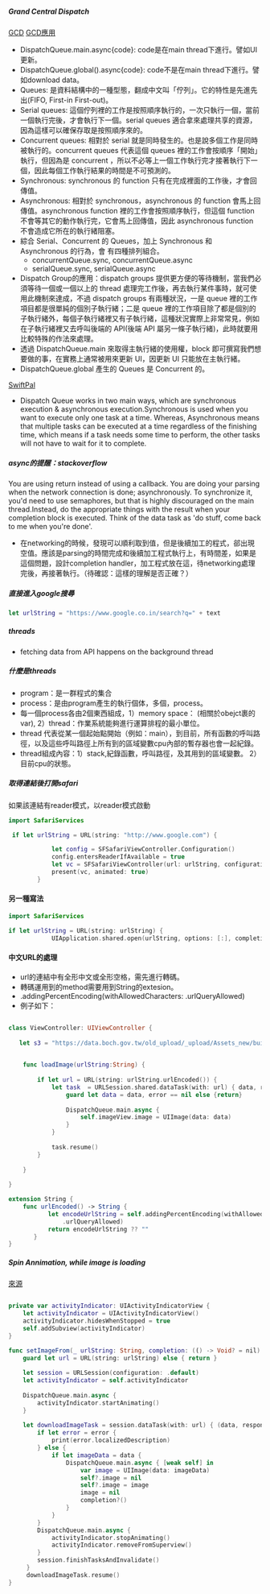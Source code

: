 ##### Grand Central Dispatch
[GCD](https://learnappmaking.com/grand-central-dispatch-swift/)
[GCD應用](https://franksios.medium.com/ios-gcd%E5%A4%9A%E5%9F%B7%E8%A1%8C%E7%B7%92%E7%9A%84%E8%AA%AA%E6%98%8E%E8%88%87%E6%87%89%E7%94%A8-c69a68d01da1)

- DispatchQueue.main.async{code}: code是在main thread下進行。譬如UI更新。
- DispatchQueue.global().async{code}: code不是在main thread下進行。譬如download data。
- Queues: 是資料結構中的一種型態，翻成中文叫「佇列」。它的特性是先進先出(FIFO, First-in First-out)。
- Serial queues: 這個佇列裡的工作是按照順序執行的，一次只執行一個，當前一個執行完後，才會執行下一個。serial queues 適合拿來處理共享的資源，因為這樣可以確保存取是按照順序來的。
- Concurrent queues: 相對於 serial 就是同時發生的。也是說多個工作是同時被執行的。concurrent queues 代表這個 queues 裡的工作會按順序「開始」執行，但因為是 concurrent ，所以不必等上一個工作執行完才接著執行下一個，因此每個工作執行結果的時間是不可預測的。
- Synchronous: synchronous 的 function 只有在完成裡面的工作後，才會回傳值。
- Asynchronous: 相對於 synchronous，asynchronous 的 function 會馬上回傳值。asynchronous function 裡的工作會按照順序執行，但這個 function 不會等其它的動作執行完，它會馬上回傳值，因此 asynchronous function 不會造成它所在的執行緒阻塞。
- 綜合 Serial、Concurrent 的 Queues，加上 Synchronous 和 Asynchronous 的行為，會 有四種排列組合。
  - concurrentQueue.sync, concurrentQueue.async
  - serialQueue.sync, serialQueue.async
- Dispatch Group的應用：dispatch groups 提供更方便的等待機制，當我們必須等待一個或一個以上的 thread 處理完工作後，再去執行某件事時，就可使用此機制來達成，不過 dispatch groups 有兩種狀況，一是 queue 裡的工作項目都是很單純的個別子執行緒；二是 queue 裡的工作項目除了都是個別的子執行緒外，每個子執行緒裡又有子執行緒，這種狀況實際上非常常見，例如在子執行緒裡又去呼叫後端的 API(後端 API 屬另一條子執行緒)，此時就要用比較特殊的作法來處理。
- 透過 DispatchQueue.main 來取得主執行緒的使用權，block 即可撰寫我們想要做的事，在實務上通常被用來更新 UI，因更新 UI 只能放在主執行緒。
- DispatchQueue.global 產生的 Queues 是 Concurrent 的。

[SwiftPal](https://www.swiftpal.io/articles/how-to-use-gcd-grand-central-dispatch-tutorial)
- Dispatch Queue works in two main ways, which are synchronous execution & asynchronous execution.Synchronous is used when you want to execute only one task at a time. Whereas, Asynchronous means that multiple tasks can be executed at a time regardless of the finishing time, which means if a task needs some time to perform, the other tasks will not have to wait for it to complete.


##### async的提醒：stackoverflow
You are using return instead of using a callback. You are doing your parsing when the network connection is done; asynchronously.
To synchronize it, you'd need to use semaphores, but that is highly discouraged on the main thread.Instead, do the appropriate things with the result when your completion block is executed. Think of the data task as 'do stuff, come back to me when you're done'.
* 在networking的時候，發現可以順利取到值，但是後續加工的程式，郤出現空值。應該是parsing的時間完成和後續加工程式執行上，有時間差，如果是這個問題，設計completion handler，加工程式放在這，待networking處理完後，再接著執行。（待確認：這樣的理解是否正確？）

##### 直接進入google搜尋
```swift
let urlString = "https://www.google.co.in/search?q=" + text 
```

##### threads
- fetching data from API happens on the background thread

##### 什麼是threads
- program：是一群程式的集合
- process：是由program產生的執行個体，多個，process。
- 每一個process各由2個東西組成，1）memory space： (相關於obejct裹的var), 2）thread：作業系統能夠進行運算排程的最小單位。
- thread 代表從某一個起始點開始（例如：main），到目前，所有函數的呼叫路徑，以及這些呼叫路徑上所有到的區域變數cpu內部的暫存器也會一起紀錄。
- thread組成內容：1）stack,紀錄函數，呼叫路徑，及其用到的區域變數。 2）目前cpu的狀態。



##### 取得連結後打開safari
如果該連結有reader模式，以reader模式啟動
```swift
import SafariServices

 if let urlString = URL(string: "http://www.google.com") {

            let config = SFSafariViewController.Configuration()
            config.entersReaderIfAvailable = true
            let vc = SFSafariViewController(url: urlString, configuration: config)
            present(vc, animated: true)
        }

```

#### 另一種寫法
```swift
import SafariServices

if let urlString = URL(string: urlString) {
            UIApplication.shared.open(urlString, options: [:], completionHandler: nil)

```



#### 中文URL的處理
- url的連結中有全形中文或全形空格，需先進行轉碼。
- 轉碼運用到的method需要用到String的extesion。
- .addingPercentEncoding(withAllowedCharacters: .urlQueryAllowed)
- 例子如下：

```swift

class ViewController: UIViewController {
    
   let s3 = "https://data.boch.gov.tw/old_upload/_upload/Assets_new/building/1554/photo/B005 台北市 長老教會北投教堂 (直轄定)01.JPG"
    

    func loadImage(urlString:String) {
        
        if let url = URL(string: urlString.urlEncoded()) {
            let task  = URLSession.shared.dataTask(with: url) { data, respond, error in
                guard let data = data, error == nil else {return}
                
                DispatchQueue.main.async {
                    self.imageView.image = UIImage(data: data)
                }
            }
            
            task.resume()
        }
        
    }
    
}

extension String {
    func urlEncoded() -> String {
           let encodeUrlString = self.addingPercentEncoding(withAllowedCharacters:
               .urlQueryAllowed)
           return encodeUrlString ?? ""
       }
}

```

##### Spin Annimation, while image is loading
[來源](https://stackoverflow.com/questions/58263815/does-xcode-have-a-built-in-loading-animation-for-uiimageview)

```swift

private var activityIndicator: UIActivityIndicatorView {
    let activityIndicator = UIActivityIndicatorView()
    activityIndicator.hidesWhenStopped = true
    self.addSubview(activityIndicator)
}

func setImageFrom(_ urlString: String, completion: (() -> Void? = nil) ) {
    guard let url = URL(string: urlString) else { return }
    
    let session = URLSession(configuration: .default)
    let activityIndicator = self.activityIndicator
    
    DispatchQueue.main.async {
        activityIndicator.startAnimating()
    }
    
    let downloadImageTask = session.dataTask(with: url) { (data, response, error) in
        if let error = error {
            print(error.localizedDescription)
        } else {
            if let imageData = data {
                DispatchQueue.main.async { [weak self] in 
                    var image = UIImage(data: imageData)
                    self?.image = nil
                    self?.image = image
                    image = nil
                    completion?()
                }
            }
        }
        DispatchQueue.main.async {
            activityIndicator.stopAnimating()
            activityIndicator.removeFromSuperview()
        }
        session.finishTasksAndInvalidate()
     }
     downloadImageTask.resume()
} 

```
